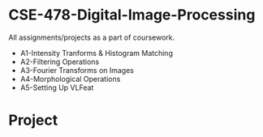 # CSE-478-Digital-Image-Processing
All assignments/projects as a part of coursework.

* A1-Intensity Tranforms & Histogram Matching  
* A2-Filtering Operations 
* A3-Fourier Transforms on Images 
* A4-Morphological Operations 
* A5-Setting Up VLFeat

# Project 
